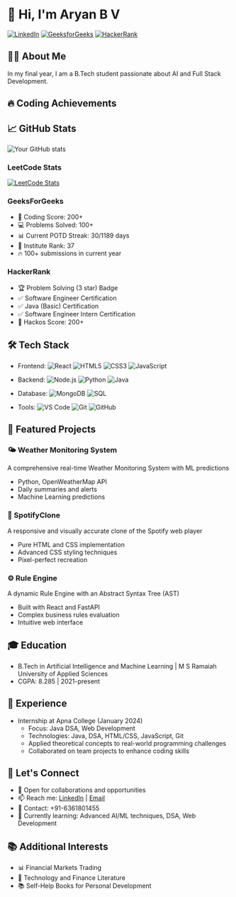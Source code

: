 # 👋 Hi, I'm Aryan B V

[![LinkedIn](https://img.shields.io/badge/LinkedIn-Connect-blue.svg?style=for-the-badge&logo=linkedin)](https://www.linkedin.com/in/aryan-b-v-78aa63246/)
[![GeeksforGeeks](https://img.shields.io/badge/GeeksforGeeks-Profile-brightgreen?style=for-the-badge&logo=geeksforgeeks)](https://www.geeksforgeeks.org/user/aryanbv/)
[![HackerRank](https://img.shields.io/badge/HackerRank-Profile-green?style=for-the-badge&logo=hackerrank)](https://www.hackerrank.com/profile/aryanbv)

## 👨‍💻 About Me
In my final year, I am a B.Tech student passionate about AI and Full Stack Development.

## 🔥 Coding Achievements
## 📈 GitHub Stats
![Your GitHub stats](https://github-readme-stats.vercel.app/api?username=AryanBV&show_icons=true&theme=dark)

### LeetCode Stats
[![LeetCode Stats](https://leetcard.jacoblin.cool/AryanBV?theme=dark&font=Roboto&ext=heatmap)](https://leetcode.com/AryanBV)

### GeeksForGeeks
- 🏅 Coding Score: 200+
- 💻 Problems Solved: 100+
- 📊 Current POTD Streak: 30/1189 days
- 🌟 Institute Rank: 37
- 🔥 100+ submissions in current year
  
### HackerRank
- 🏆 Problem Solving (3 star) Badge
- ✅ Software Engineer Certification
- ✅ Java (Basic) Certification
- ✅ Software Engineer Intern Certification
- 🎯 Hackos Score: 200+

## 🛠️ Tech Stack

- Frontend: ![React](https://img.shields.io/badge/React-black?style=flat-square&logo=react) ![HTML5](https://img.shields.io/badge/HTML5-black?style=flat-square&logo=html5) ![CSS3](https://img.shields.io/badge/CSS3-black?style=flat-square&logo=css3) ![JavaScript](https://img.shields.io/badge/JavaScript-black?style=flat-square&logo=javascript)

- Backend: ![Node.js](https://img.shields.io/badge/Node.js-black?style=flat-square&logo=node.js) ![Python](https://img.shields.io/badge/Python-black?style=flat-square&logo=python) ![Java](https://img.shields.io/badge/Java-black?style=flat-square&logo=openjdk)

- Database: ![MongoDB](https://img.shields.io/badge/MongoDB-black?style=flat-square&logo=mongodb) ![SQL](https://img.shields.io/badge/SQL-black?style=flat-square&logo=mysql)

- Tools: ![VS Code](https://img.shields.io/badge/VS%20Code-black?style=flat-square&logo=visual-studio-code) ![Git](https://img.shields.io/badge/Git-black?style=flat-square&logo=git) ![GitHub](https://img.shields.io/badge/GitHub-black?style=flat-square&logo=github)
    
## 🎯 Featured Projects

### 🌤️ Weather Monitoring System
A comprehensive real-time Weather Monitoring System with ML predictions
- Python, OpenWeatherMap API
- Daily summaries and alerts
- Machine Learning predictions

### 🎵 SpotifyClone
A responsive and visually accurate clone of the Spotify web player
- Pure HTML and CSS implementation
- Advanced CSS styling techniques
- Pixel-perfect recreation

### ⚙️ Rule Engine
A dynamic Rule Engine with an Abstract Syntax Tree (AST)
- Built with React and FastAPI
- Complex business rules evaluation
- Intuitive web interface

## 🎓 Education
- B.Tech in Artificial Intelligence and Machine Learning | M S Ramaiah University of Applied Sciences
- CGPA: 8.285 | 2021-present

## 💼 Experience
- Internship at Apna College (January 2024)
  - Focus: Java DSA, Web Development
  - Technologies: Java, DSA, HTML/CSS, JavaScript, Git
  - Applied theoretical concepts to real-world programming challenges
  - Collaborated on team projects to enhance coding skills

## 🤝 Let's Connect
- 💼 Open for collaborations and opportunities
- 📫 Reach me: [LinkedIn](https://www.linkedin.com/in/aryan-b-v-78aa63246/) | [Email](mailto:aryansalian5678@gmail.com)
- 📱 Contact: +91-6361801455
- 🌱 Currently learning: Advanced AI/ML techniques, DSA, Web Development

## 📚 Additional Interests
- 📊 Financial Markets Trading
- 📖 Technology and Finance Literature
- 📚 Self-Help Books for Personal Development
